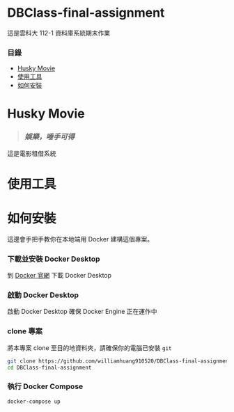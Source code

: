 # DBClass-final-assignment
這是雲科大 112-1 資料庫系統期末作業

### 目錄
* [Husky Movie](/README.md#Husky-Movie)
* [使用工具](/README.md#使用工具)
* [如何安裝](/README.md#如何安裝)

# Husky Movie
> ### _娛樂，唾手可得_
這是電影租借系統


# 使用工具

# 如何安裝
這邊會手把手教你在本地端用 Docker 建構這個專案。

### 下載並安裝 Docker Desktop
到 [Docker 官網](https://www.docker.com/get-started/) 下載 Docker Desktop

### 啟動 Docker Desktop
啟動 Docker Desktop 確保 Docker Engine 正在運作中

### clone 專案
將本專案 clone 至目的地資料夾，請確保你的電腦已安裝 `git`
```sh
git clone https://github.com/williamhuang910520/DBClass-final-assignment.git
cd DBClass-final-assignment
```

### 執行 Docker Compose
```bat
docker-compose up 
```
